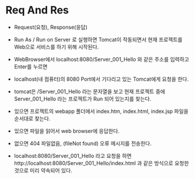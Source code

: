 # Req And Res
* Request(요청), Response(응답)
* Run As / Run on Server 로 실행하면 Tomcat이 작동되면서 현재 프로젝트를 Web으로 서비스를 하기 위해 시작된다.
* WebBrowser에서 localhost:8080/Server_001_Hello 와 같은 주소를 입력하고 Enter를 누르면
* localhost(내 컴퓨터)의 8080 Port에서 기다리고 있는 Tomcat에게 요청을 한다.
* tomcat은 /Server_001_Hello 라는 문자열을 보고 현재 프로젝트 중에 Server_001_Hello 라는 프로젝트가 Run 되어 있는지를 찾는다. 
* 있으면 프로젝트의 webapp 폴더에서 index.htm, index.html, index.jsp 파일을 순서대로 찾는다.
* 있으면 파일을 읽어서 web browser에 응답한다. 
* 없으면 404 파일없음, (fileNot found) 오류 메시지를 전송한다. 

* localhost:8080/Server_001_Hello 라고 요청을 하면 http://localhost:8080/Server_001_Hello/index.html 과 같은 방식으로 요청한 것으로 미리 약속되어 있다.
